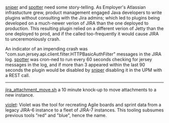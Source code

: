 [sniper](sniper.sh) and [spotter](spotter.sh) need some story-telling. As Employer's Atlassian infrastucture grew, product management engaged Java developers to write plugins without consulting with the Jira admins; which led to plugins being developed on a much-newer verion of JIRA than the one deployed to production. This resulting plugin relied on a different verion of Jetty than the one deployed to prod, and if the called too-frequently it would cause JIRA to unceremoniously crash. 


An indicator of an impending crash was "com.sun.jersey.api.client.filter.HTTPBasicAuthFilter" messages in the JIRA log. [spotter](spotter.sh) was cron-ned to run every 60 seconds checking for jersey messages in the log, and if more than 3 appeared within the last 90 seconds the plugin would be disabled by [sniper](sniper.sh) disabling it in the UPM with a REST call.

------------


[jira_attachment_move.sh](https://github.com/lbonanomi/scripts/blob/master/jira/jira_attachment_move.sh) a 10 minute knock-up to move attachments to a new instance. 


[violet](https://github.com/lbonanomi/scripts/blob/master/jira/violet.php): Violet was the tool for recreating Agile boards and sprint data from a legacy JIRA-6 instance to a fleet of JIRA-7 instances. This tooling subsumes previous tools "red" and "blue", hence the name.
